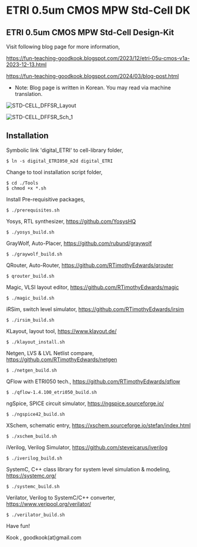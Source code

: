 # ETRI 0.5um CMOS MPW Std-Cell DK
ETRI 0.5um CMOS MPW Std-Cell Design-Kit
----------------------------------------

Visit following blog page for more information,

https://fun-teaching-goodkook.blogspot.com/2023/12/etri-05u-cmos-v1a-2023-12-13.html

https://fun-teaching-goodkook.blogspot.com/2024/03/blog-post.html

* Note: Blog page is written in Korean. You may read via machine translation.

![STD-CELL_DFFSR_Layout](https://github.com/GoodKook/ETRI-0.5um-CMOS-MPW-Std-Cell-DK/assets/162967523/c59015a0-d943-4486-bb6c-dc7de91065b1)

![STD-CELL_DFFSR_Sch_1](https://github.com/GoodKook/ETRI-0.5um-CMOS-MPW-Std-Cell-DK/assets/162967523/a6d93666-142b-40f1-a1db-4e1213d0392a)

Installation
------------

Symbolic link 'digital_ETRI' to cell-library folder,

    $ ln -s digital_ETRI050_m2d digital_ETRI

Change to tool installation script folder,

    $ cd ./Tools
    $ chmod +x *.sh

Install Pre-requisitive packages,

    $ ./prerequisites.sh

Yosys, RTL synthesizer, https://github.com/YosysHQ

    $ ./yosys_build.sh
    
GrayWolf, Auto-Placer, https://github.com/rubund/graywolf

    $ ./graywolf_build.sh

QRouter, Auto-Router, https://github.com/RTimothyEdwards/qrouter

    $ qrouter_build.sh

Magic, VLSI layout editor, https://github.com/RTimothyEdwards/magic

    $ ./magic_build.sh

iRSim, switch level simulator, https://github.com/RTimothyEdwards/irsim

    $ ./irsim_build.sh

KLayout, layout tool, https://www.klayout.de/

    $ ./klayout_install.sh
    
Netgen, LVS & LVL Netlist compare, https://github.com/RTimothyEdwards/netgen

    $ ./netgen_build.sh

QFlow with ETRI050 tech., https://github.com/RTimothyEdwards/qflow

    $ ./qflow-1.4.100_etri050_build.sh

ngSpice, SPICE circuit simulator, https://ngspice.sourceforge.io/

    $ ./ngspice42_build.sh

XSchem, schematic entry, https://xschem.sourceforge.io/stefan/index.html

    $ ./xschem_build.sh

iVerilog, Verilog Simulator, https://github.com/steveicarus/iverilog

    $ ./iverilog_build.sh

SystemC, C++ class library for system level simulation & modeling, https://systemc.org/

    $ ./systemc_build.sh
    
Verilator, Verilog to SystemC/C++ converter, https://www.veripool.org/verilator/

    $ ./verilator_build.sh

Have fun!

Kook , goodkook(at)gmail.com
